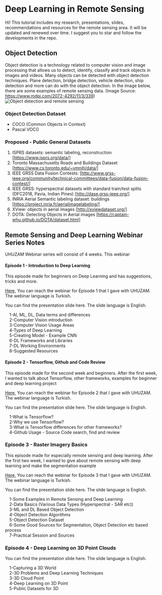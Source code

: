 # Deep Learning in Remote Sensing
<p>Hi! This tutorial includes my research, presentations, slides, recommendations and resources for the remote sensing area. It will be updated and renewed over time. I suggest you to star and follow the developments in the repo. </p>

## Object Detection 
Object detection is a technology related to computer vision and image processing that allows us to detect, identify, classify and track objects in images and videos. Many objects can be detected with object detection techniques. Plane detection, bridge detection, vehicle detection, ship detection and more can do with the object detection. In the image below, there are some examples of remote sensing data. (Image Source: https://www.mdpi.com/2072-4292/11/3/339)
![Object detection and remote sensing](https://github.com/deneme-irem/repo-new-name/blob/main/remotesensing-11-00339-g005.png)

### Object Detection Dataset
-   COCO (Common Objects in Context)
-   Pascal VOC()

### Proposed - Public General Datasets
 1. ISPRS datasets: semantic labeling, reconstruction
 [https://www.isprs.org/data/]
 2. Toronto Massachusetts Roads and Buildings Dataset 
 [https://www.cs.toronto.edu/~vmnih/data/]
 3. IEEE GRSS Data Fusion Contests: 
 [http://www.grss-ieee.org/community/technical-committees/data-fusion/data-fusion-contest/]
 4. IEEE GRSS: hyperspectral datasets with standard train/test splits (DFC2018, Pavia, Indian Pines) 
[http://dase.grss-ieee.org/]
 5. INRIA Aerial Semantic labeling dataset: buildings [https://project.inria.fr/aerialimagelabeling/]
 6. XView: objects in aerial images 
 [http://xviewdataset.org/]
 7. DOTA: Detecting Objects in Aerial images 
 [https://captain-whu.github.io/DOTA/dataset.html]


## Remote Sensing and Deep Learning Webinar Series Notes
UHUZAM Webinar series will consist of 4 weeks. This webinar 

#### Episode 1 - Introduction to Deep Learning
<p>This episode made for beginners on Deep Learning and has suggestions, tricks and more.</p>
<p><a href="https://www.youtube.com/watch?v=eaZxS4nzIrI&t=1890s">Here,</a> You can reach the webinar for Episode 1 that I gave with UHUZAM. The webinar language is Turkish.</p>
<p>You can find the presentation slide here. The slide language is English.</p>
<p>
&emsp;1-AI, ML, DL, Data terms and differences<br>
&emsp;2-Computer Vision ıntroduction<br>
&emsp;3-Computer Vision Usage Areas<br>
&emsp;4-Types of Deep Learning<br>
&emsp;5-Creating Model - Example CNN<br>
&emsp;6-DL Frameworks and Libraries<br>
&emsp;7-DL Working Environments<br>
&emsp;8-Suggested Resources<br>
</p>


#### Episode 2 - Tensorflow, Github and Code Review
<p>This episode made for the second week and beginners. After the first week, I wanted to talk about Tensorflow, other frameworks, examples for beginner and deep learning project</p>
<p><a href="https://www.youtube.com/watch?v=2qE5rmhmyQc&t=5s&ab_channel=UHUZAMCSCRSUHUZAMCSCRS">Here,</a> You can reach the webinar for Episode 2 that I gave with UHUZAM. The webinar language is Turkish.</p>
<p>You can find the presentation slide here. The slide language is English.</p>
<p>
&emsp;1-What is Tensorflow?<br>
&emsp;2-Why we use Tensorflow?<br>
&emsp;3-What is Tensorflow differences for other frameworks?<br>
&emsp;4-Github Usage - Source Code search, find and review<br>
</p>

### Episode 3 - Raster Imagery Basics 
<p>This episode made for especially remote sensing and deep learning. After the first two week, I wanted to give about remote sensing with deep learning and make the segmentation example</p>
<p><a href="https://www.youtube.com/watch?v=xURCt5VX1hU&ab_channel=UHUZAMCSCRSUHUZAMCSCRS">Here,</a> You can reach the webinar for Episode 3 that I gave with UHUZAM. The webinar language is Turkish.</p>
<p>You can find the presentation slide here. The slide language is English.</p>
<p>
&emsp;1-Some Examples in Remote Sensing and Deep Learning<br>
&emsp;2-Data Basics (Various Data Types (Hyperspectral - SAR etc))<br>
&emsp;3-ML and DL Based Object Detection<br>
&emsp;4-Object Detection Algorithms<br>
&emsp;5-Object Detection Dataset<br>
&emsp;6-Some Good Sources for Segmentation, Object Detection etc based process<br>
&emsp;7-Practical Session and Sources
</p>

### Episode 4 - Deep Learning on 3D Point Clouds
<p>You can find the presentation slide here. The slide language is English.</p>
<p>
&emsp;1-Capturing a 3D World<br>
&emsp;2-3D Problems and Deep Learning Techniques<br>
&emsp;3-3D Cloud Point<br>
&emsp;4-Deep Learning on 3D Point<br>
&emsp;5-Public Datasets for 3D<br>
</p>
